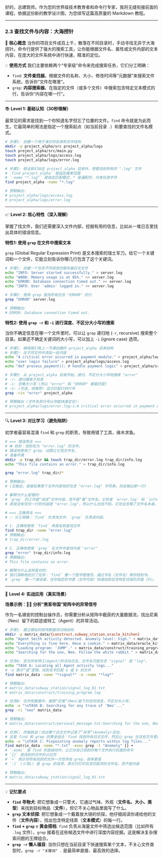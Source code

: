 好的，总建筑师。作为您的世界级技术教育者和命令行专家，我将无缝衔接前面的课程，依据这份新的教学设计图，为您续写这篇高质量的 Markdown 教程。

---

### 2.3 查找文件与内容：大海捞针

🎯 **核心概念**
当你的项目文件成百上千，散落在不同目录时，手动寻找无异于大海捞针。命令行提供了强大的搜索工具，让你能根据文件名、属性或文件内部的文本内容，在庞大的文件系统中进行快速、精准的定位。

💡 **使用方式**
我们主要依赖两个“专家级”命令来完成搜索任务，它们分工明确：

*   `find`: **文件查找器**。根据文件的名称、大小、修改时间等“元数据”来搜索文件系统，告诉你“文件在哪里”。
*   `grep`: **内容搜索器**。在指定的文件（或多个文件）中搜索包含特定文本模式的行，告诉你“内容在哪一行”。

---

📚 **Level 1: 基础认知（30秒理解）**

最常见的需求是找到一个你知道名字但忘了位置的文件。`find` 命令就是为此而生。它最简单的用法是指定一个搜索起点（如当前目录 `.`）和要查找的文件名模式。

```bash
# 步骤1: 创建一个用于演示的目录和文件结构
mkdir -p project_alpha/src project_alpha/logs
touch project_alpha/src/main.py
touch project_alpha/logs/access.log
touch project_alpha/logs/error.log

# 步骤2: 假设我们站在 project_alpha 目录外，想要找到所有的 ".log" 文件
# `find project_alpha` 是指定搜索范围
# `-name "*.log"` 是指定匹配模式，* 是通配符，代表任意字符
find project_alpha -name "*.log"

# 预期输出:
# project_alpha/logs/access.log
# project_alpha/logs/error.log
```

---

📈 **Level 2: 核心特性（深入理解）**

掌握了找文件，我们还需要深入文件内部，挖掘有用的信息，比如从一堆日志里找出具体的错误信息。

**特性1: 使用 `grep` 在文件中搜索文本**

`grep` (Global Regular Expression Print) 是文本搜索的瑞士军刀。给它一个关键词和一个文件，它能立刻告诉你哪几行包含了这个关键词。

```bash
# 步骤1: 创建一个包含不同信息的服务器日志文件
echo "INFO: Server started successfully." > server.log
echo "WARN: Memory usage is at 85%." >> server.log
echo "ERROR: Database connection timed out." >> server.log
echo "INFO: User 'admin' logged in." >> server.log

# 步骤2: 使用 grep 查找所有包含 "ERROR" 的行
grep "ERROR" server.log

# 预期输出:
# ERROR: Database connection timed out.
```

**特性2: 使用 `grep -r` 和 `-i` 进行深度、不区分大小写的搜索**

当你不确定信息在哪一个文件里时，可以让 `grep` 递归地 (`-r`, recursive) 搜索整个目录。如果还不确定关键词的大小写，可以加上 `-i` (ignore case) 选项。

```bash
# 步骤1: 确保我们有上一节课创建的 project_alpha 目录结构
# 步骤2: 在不同文件中添加一些内容
echo "A critical error occurred in payment module." > project_alpha/logs/error.log
echo "user login failure" > project_alpha/logs/access.log
echo "def process_payment(): # handle payment logic" > project_alpha/src/main.py

# 步骤3: 从 project_alpha 目录开始，递归、不区分大小写地搜索 "error"
# -r: 递归搜索子目录
# -i: 忽略大小写 (所以 "error" 和 "ERROR" 都能匹配)
# -n: (可选，但推荐) 显示匹配行的行号
grep -rin "error" project_alpha

# 预期输出 (文件名和行号让你能快速定位):
# project_alpha/logs/error.log:1:A critical error occurred in payment module.
```

---

🔍 **Level 3: 对比学习（避免陷阱）**

初学者最容易混淆 `find` 和 `grep` 的职责，导致用错了工具，缘木求鱼。

```bash
# === 错误用法 ===
# ❌ 目标：找到名为 "error.log" 的文件。
# 错误地使用了 grep，试图让它找文件名。
# 准备环境
mkdir -p trap_dir && touch trap_dir/error.log trap_dir/info.log
echo "This file contains an error." > trap_dir/info.log

grep "error.log" trap_dir/*

# 预期输出:
# (无输出，或者如果某个文件内容恰好包含 "error.log" 字符串，则会输出那一行)

# 解释为什么是错的:
# `grep` 的工作是“阅读”文件内容，而不是“看”文件名。它检查 `error.log` 和 `info.log` 的内部文本，
# 发现没有任何一行的内容是 "error.log"，所以什么也找不到。它完全忽略了文件名本身。

# === 正确用法 ===
# ✅ 分工明确：`find` 负责找文件，`grep` 负责读内容。

# 1. 正确地使用 `find` 来按名称查找文件
find trap_dir -name "error.log"
# 预期输出:
# trap_dir/error.log

# 2. 正确地使用 `grep` 在文件中查找内容 "error"
grep "error" trap_dir/info.log
# 预期输出:
# This file contains an error.

# 解释为什么这样是对的:
# 我们清晰地划分了任务：`find` 像一个图书管理员，通过书名（文件名）帮你找到书。
# `grep` 像一个速读者，在你指定的书里（文件内容）快速找到包含特定词语的页面（行）。
```

---

🚀 **Level 4: 实战应用（真实场景）**

**场景示例：🕵️‍♀️ 分析“黑客帝国”矩阵中的异常信号**

作为一名锡安的控制台操作员，你需要分析从矩阵中截获的大量数据流，找出尼奥（Neo）留下的踪迹或特工（Agent）的异常活动。

```bash
# 步骤1: 建立模拟的矩阵数据流归档结构
mkdir -p matrix_data/{construct,subway_station,oracle_kitchen}
echo "Agent Smith activity detected. Anomaly level: high." > matrix_data/subway_station/signal_log_01.txt
echo "Everything is fine here. Have a cookie." > matrix_data/oracle_kitchen/cookie_recipe.md
echo "Loading program: 'JUMP'." > matrix_data/construct/training_program.log
echo "Searching for the one, Neo. Follow the white rabbit." > matrix_data/construct/personal_message.txt

# 任务A: 定位所有特工(Agent)的活动日志。文件名可能包含 "signal" 或 "log"。
echo "TASK A: Locating all Agent activity logs..."
# -o 表示“或”逻辑，找到名字匹配 a 或 b 的文件
find matrix_data -name "*signal*" -o -name "*log*"

# 预期输出:
# matrix_data/subway_station/signal_log_01.txt
# matrix_data/construct/training_program.log

# 任务B: 在所有数据中，搜索“尼奥”(Neo)留下的任何信息，不区分大小写。
echo -e "\nTASK B: Searching for any trace of 'Neo'..."
grep -ri "neo" matrix_data

# 预期输出:
# matrix_data/construct/personal_message.txt:Searching for the one, Neo. Follow the white rabbit.

# 任务C: 终极挑战！找出哪个日志文件记录了“异常”(Anomaly)活动。
# 这是 find 和 grep 的黄金组合：find 找到所有日志文件，然后让 grep 在这些文件里搜索。
echo -e "\nTASK C: Pinpointing anomaly reports within log files..."
find matrix_data -name "*.txt" -exec grep -l "Anomaly" {} +
# `-exec` 是 find 的高级动作，让它对自己找到的每个文件执行后面的命令
# `{}` 是找到的文件的占位符
# `+` 表示将所有找到的文件一次性传给 grep，效率更高
# `-l` (小写L) 是 grep 的选项，表示只打印包含匹配项的文件名，而不是内容

# 预期输出:
# matrix_data/subway_station/signal_log_01.txt
```

---

💡 **记忆要点**

- **`find` 寻物犬**: 把它想象成一只警犬，它通过气味、外观（**文件名、大小、类型**）来找到目标物品（**文件**），但它不关心物品里面写了什么。
- **`grep` 文本侦探**: 把它想象成一个戴着放大镜的侦探，他仔细阅读你递给他的文件（**文件内容**），找出包含特定线索（**文本模式**）的每一行。
- **`find` + `grep` = 黄金搭档**: `find` 负责从海量文件中筛选出候选范围（比如所有 `.log` 文件），`grep` 接着在这些候选文件中进行深度内容挖掘。这是解决复杂搜索问题的王牌组合。
- **`grep -r` 懒人福音**: 当你只想在当前目录下快速搜索某个文本，不关心文件类型时，`grep -r "关键词" .` 是最简单直接、最高效的选择。